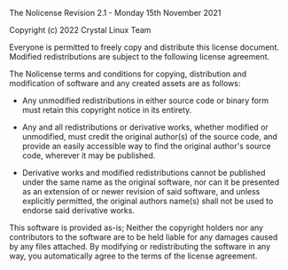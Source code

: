 The Nolicense
Revision 2.1 - Monday 15th November 2021

Copyright (c) 2022 Crystal Linux Team

Everyone is permitted to freely copy and distribute this license document.
Modified redistributions are subject to the following license agreement.

The Nolicense terms and conditions for copying, distribution and modification of software and any created assets are as follows:

- Any unmodified redistributions in either source code or binary form must retain this copyright notice in its entirety.

- Any and all redistributions or derivative works, whether modified or unmodified, must credit the original author(s) of the source code, and provide an easily accessible way to find the original author's source code, wherever it may be published.

- Derivative works and modified redistributions cannot be published under the same name as the original software, nor can it be presented as an extension of or newer revision of said software, and unless explicitly permitted, the original authors name(s) shall not be used to endorse said derivative works.

This software is provided as-is; Neither the copyright holders nor any contributors to the software are to be held liable for any damages caused by any files attached. 
By modifying or redistributing the software in any way, you automatically agree to the terms of the license agreement.
